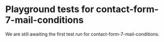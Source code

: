 # Playground tests for contact-form-7-mail-conditions
We are still awaiting the first test run for contact-form-7-mail-conditions.
